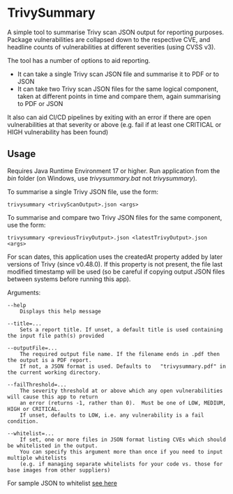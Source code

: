 # TrivySummary

A simple tool to summarise Trivy scan JSON output for reporting purposes. Package vulnerabilities are collapsed down to the respective CVE, and headline counts of vulnerabilities at different severities (using CVSS v3).

The tool has a number of options to aid reporting.
* It can take a single Trivy scan JSON file and summarise it to PDF or to JSON
* It can take two Trivy scan JSON files for the same logical component, taken at different points in time and compare them, again summarising to PDF or JSON

It also can aid CI/CD pipelines by exiting with an error if there are open vulnerabilities at that severity or above (e.g. fail if at least one CRITICAL or HIGH vulnerability has been found)

## Usage

Requires Java Runtime Environment 17 or higher. Run application from the _bin_ folder (on Windows, use _trivysummary.bat_ not _trivysummary_).

To summarise a single Trivy JSON file, use the form:

```
trivysummary <trivyScanOutput>.json <args>
```

To summarise and compare two Trivy JSON files for the same component, use the form:

```
trivysummary <previousTrivyOutput>.json <latestTrivyOutput>.json <args>
```

For scan dates, this application uses the createdAt property added by later versions of Trivy (since v0.48.0). If this property is not present, the file last modified timestamp will be used (so be careful if copying	output JSON files between systems before running this app).

Arguments:
```
--help
    Displays this help message

--title=...
    Sets a report title. If unset, a default title is used containing the input file path(s) provided
	  
--outputFile=...
    The required output file name. If the filename ends in .pdf then the output is a PDF report.
    If not, a JSON format is used. Defaults to   "trivysummary.pdf" in the current working directory.

--failThreshold=...
    The severity threshold at or above which any open vulnerabilities will cause this app to return
    an error (returns -1, rather than 0).  Must be one of LOW, MEDIUM, HIGH or CRITICAL.
    If unset, defaults to LOW, i.e. any vulnerability is a fail condition.

--whitelist=...
    If set, one or more files in JSON format listing CVEs which should be whitelisted in the output.
    You can specify this argument more than once if you need to input multiple whitelists
    (e.g. if managing separate whitelists for your code vs. those for base images from other suppliers)
```
For sample JSON to whitelist [see here](src/test/resources/sampleWhitelist1.json)

